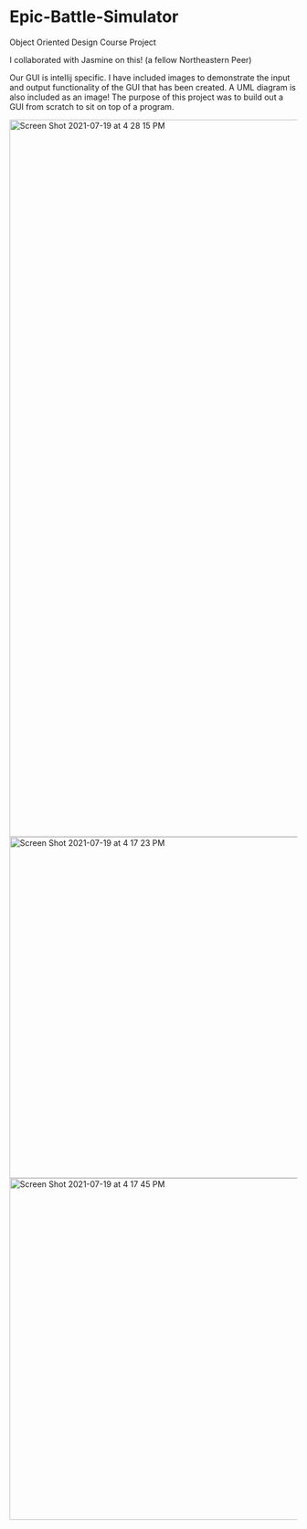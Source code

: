 # Epic-Battle-Simulator
Object Oriented Design Course Project

I collaborated with Jasmine on this! (a fellow Northeastern Peer)

Our GUI is intellij specific. I have included images to demonstrate the input and output functionality of the GUI that has been created. A UML diagram is also included as an image! The purpose of this project was to build out a GUI from scratch to sit on top of a program.

<img width="1255" alt="Screen Shot 2021-07-19 at 4 28 15 PM" src="https://user-images.githubusercontent.com/65306277/212149649-5f55118d-3171-45de-acb7-048e271399a9.png">

<img width="597" alt="Screen Shot 2021-07-19 at 4 17 23 PM" src="https://user-images.githubusercontent.com/65306277/212149640-229a5a5f-b079-499c-b4c4-46a1ec65e636.png">

<img width="598" alt="Screen Shot 2021-07-19 at 4 17 45 PM" src="https://user-images.githubusercontent.com/65306277/212149664-73472282-bcf9-4427-a8a2-2037112d3a51.png">
